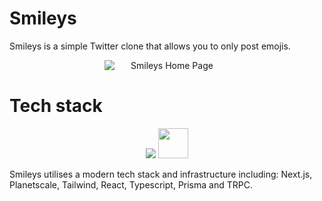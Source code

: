 # Smileys
Smileys is a simple Twitter clone that allows you to only post emojis.

<div style="text-align:center; max-width:300px; margin:auto;">
  <img alt="Smileys Home Page" src="https://github.com/TylerIllman/smiles-app/assets/124550621/7c10787d-26c7-4080-9b0b-d4355176742b" style="max-width:100%; min-width:200px;">
</div>

# Tech stack
<p align="center">
  <img src="https://skillicons.dev/icons?i=nextjs,planetscale,tailwind,react,typescript,prisma" />
  <img src="https://trpc.io/img/logo.svg" width="48px" height="48px" />
</p>

Smileys utilises a modern tech stack and infrastructure including: Next.js, Planetscale, Tailwind, React, Typescript, Prisma and TRPC.
